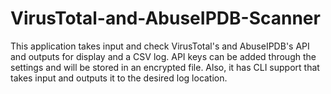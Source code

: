 # VirusTotal-and-AbuseIPDB-Scanner
This application takes input and check VirusTotal's and AbuseIPDB's API and outputs for display and a CSV log. API keys can be added through the settings and will be stored in an encrypted file. Also, it has CLI support that takes input and outputs it to the desired log location. 
